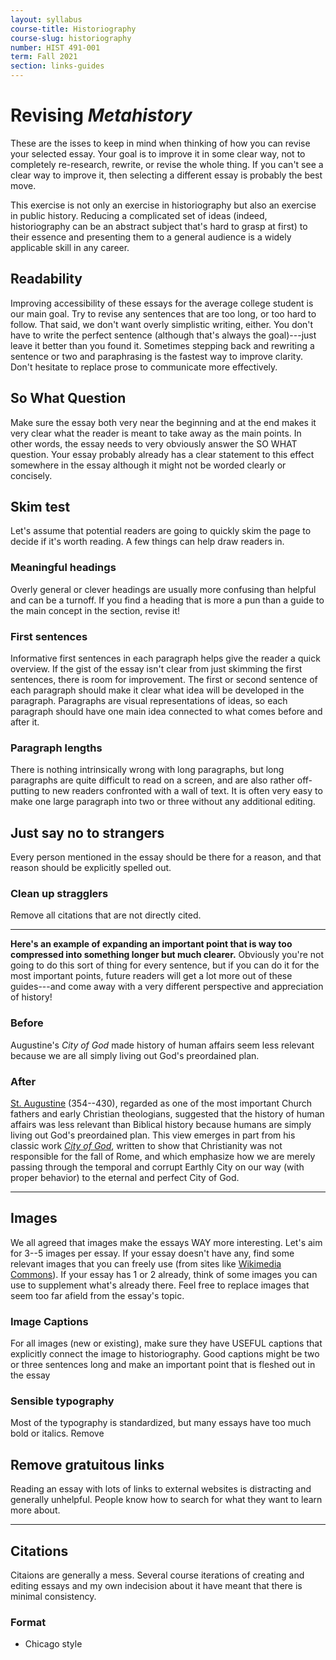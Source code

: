 ```yaml
---
layout: syllabus
course-title: Historiography
course-slug: historiography
number: HIST 491-001
term: Fall 2021
section: links-guides
---
```


# Revising _Metahistory_
These are the isses to keep in mind when thinking of how you can revise your selected essay. Your goal is to improve it in some clear way, not to completely re-research, rewrite, or revise the whole thing. If you can't see a clear way to improve it, then selecting a different essay is probably the best move.

This exercise is not only an exercise in historiography but also an exercise in public history. Reducing a complicated set of ideas (indeed, historiography can be an abstract subject that's hard to grasp at first) to their essence and presenting them to a general audience is a widely applicable skill in any career.


## Readability
Improving accessibility of these essays for the average college student is our main goal. Try to revise any sentences that are too long, or too hard to follow. That said, we don't want overly simplistic writing, either. You don't have to write the perfect sentence (although that's always the goal)---just leave it better than you found it. Sometimes stepping back and rewriting a sentence or two and paraphrasing is the fastest way to improve clarity. Don't hesitate to replace prose to communicate more effectively.

## So What Question
Make sure the essay both very near the beginning and at the end makes it very clear what the reader is meant to take away as the main points. In other words, the essay needs to very obviously answer the SO WHAT question. Your essay probably already has a clear statement to this effect somewhere in the essay although it might not be worded clearly or concisely.


## Skim test
Let's assume that potential readers are going to quickly skim the page to decide if it's worth reading. A few things can help draw readers in.

### Meaningful headings
Overly general or clever headings are usually more confusing than helpful and can be a turnoff. If you find a heading that is more a pun than a guide to the main concept in the section, revise it!

### First sentences
Informative first sentences in each paragraph helps give the reader a quick overview. If the gist of the essay isn't clear from just skimming the first sentences, there is room for improvement. The first or second sentence of each paragraph should make it clear what idea will be developed in the paragraph. Paragraphs are visual representations of ideas, so each paragraph should have one main idea connected to what comes before and after it.

### Paragraph lengths
There is nothing intrinsically wrong with long paragraphs, but long paragraphs are quite difficult to read on a screen, and are also rather off-putting to new readers confronted with a wall of text. It is often very easy to make one large paragraph into two or three without any additional editing.


## Just say no to strangers
Every person mentioned in the essay should be there for a reason, and that reason should be explicitly spelled out.


### Clean up stragglers
Remove all citations that are not directly cited.

---
**Here's an example of expanding an important point that is way too compressed into something longer but much clearer.** Obviously you're not going to do this sort of thing for every sentence, but if you can do it for the most important points, future readers will get a lot more out of these guides---and come away with a very different perspective and appreciation of history!

### Before
Augustine's _City of God_ made history of human affairs seem less relevant because we are all simply living out God's preordained plan.

### After
[St. Augustine](https://en.wikipedia.org/wiki/Augustine_of_Hippo) (354--430), regarded as one of the most important Church fathers and early Christian theologians, suggested that the history of human affairs was less relevant than Biblical history because humans are simply living out God's preordained plan. This view emerges in part from his classic work [_City of God_](https://en.wikipedia.org/wiki/The_City_of_God), written to show that Christianity was not responsible for the fall of Rome, and which emphasize how we are merely passing through the temporal and corrupt Earthly City on our way (with proper behavior) to the eternal and perfect City of God.

---

## Images
We all agreed that images make the essays WAY more interesting. Let's aim for 3--5 images per essay. If your essay doesn't have any, find some relevant images that you can freely use (from sites like [Wikimedia Commons](https://commons.wikimedia.org/wiki/Main_Page)). If your essay has 1 or 2 already, think of some images you can use to supplement what's already there. Feel free to replace images that seem too far afield from the essay's topic.

### Image Captions
For all images (new or existing), make sure they have USEFUL captions that explicitly connect the image to historiography. Good captions might be two or three sentences long and make an important point that is fleshed out in the essay

### Sensible typography
Most of the typography is standardized, but many essays have too much bold or italics. Remove

## Remove gratuitous links
Reading an essay with lots of links to external websites is distracting and generally unhelpful. People know how to search for what they want to learn more about.

---


## Citations
Citaions are generally a mess. Several course iterations of creating and editing essays and my own indecision about it have meant that there is minimal consistency.

### Format
- Chicago style
